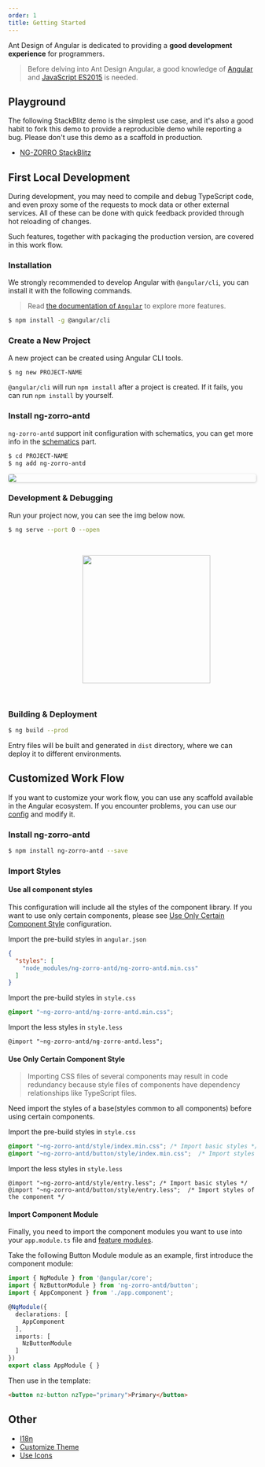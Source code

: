 ```yaml
---
order: 1
title: Getting Started
---
```


Ant Design of Angular is dedicated to providing a **good development experience** for programmers.

> Before delving into Ant Design Angular, a good knowledge of [Angular](https://angular.io/) and [JavaScript ES2015](https://babeljs.io/docs/en/learn) is needed.

## Playground

The following StackBlitz demo is the simplest use case, and it's also a good habit to fork this demo to provide a reproducible demo while reporting a bug. Please don't use this demo as a scaffold in production.

- [NG-ZORRO StackBlitz](https://stackblitz.com/edit/ng-zorro-antd-ivy)

## First Local Development

During development, you may need to compile and debug TypeScript code, and even proxy some of the requests to mock data or other external services. All of these can be done with quick feedback provided through hot reloading of changes.

Such features, together with packaging the production version, are covered in this work flow.

### Installation

We strongly recommended to develop Angular with `@angular/cli`, you can install it with the following commands.
> Read [the documentation of `Angular`](https://angular.io/cli) to explore more features.

```bash
$ npm install -g @angular/cli
```

### Create a New Project

A new project can be created using Angular CLI tools.

```bash
$ ng new PROJECT-NAME
```

`@angular/cli` will run `npm install` after a project is created. If it fails, you can run `npm install` by yourself.

### Install ng-zorro-antd

`ng-zorro-antd` support init configuration with schematics, you can get more info in the [schematics](/docs/schematics/en) part.

```bash
$ cd PROJECT-NAME
$ ng add ng-zorro-antd
```

<img style="display: block; border-radius: 4px; box-shadow: 1px 1px 4px 0px rgba(0, 0, 0, 0.2);" src="https://img.alicdn.com/tfs/TB19fFHdkxz61VjSZFtXXaDSVXa-680-243.svg">

### Development & Debugging

Run your project now, you can see the img below now.

```bash
$ ng serve --port 0 --open
```

<img style="display: block;padding: 30px 30%;height: 260px;" src="https://img.alicdn.com/tfs/TB1X.qJJgHqK1RjSZFgXXa7JXXa-89-131.svg">

### Building & Deployment

```bash
$ ng build --prod
```

Entry files will be built and generated in `dist` directory, where we can deploy it to different environments.

## Customized Work Flow

If you want to customize your work flow, you can use any scaffold available in the Angular ecosystem. If you encounter problems, you can use our [config](https://github.com/NG-ZORRO/ng-zorro-antd/tree/master/integration) and modify it.

### Install ng-zorro-antd

```bash
$ npm install ng-zorro-antd --save
```

### Import Styles

#### Use all component styles

This configuration will include all the styles of the component library.
If you want to use only certain components, please see [Use Only Certain Component Style](/docs/getting-started/en#use-only-certain-component-style) configuration.

Import the pre-build styles in `angular.json`

```json
{
  "styles": [
    "node_modules/ng-zorro-antd/ng-zorro-antd.min.css"
  ]
}
```

Import the pre-build styles in `style.css`

```css
@import "~ng-zorro-antd/ng-zorro-antd.min.css";
```

Import the less styles in `style.less`

```less
@import "~ng-zorro-antd/ng-zorro-antd.less";
```

#### Use Only Certain Component Style

> Importing CSS files of several components may result in code redundancy because style files of components have dependency relationships like TypeScript files.

Need import the styles of a base(styles common to all components) before using certain components.

Import the pre-build styles in `style.css`

```css
@import "~ng-zorro-antd/style/index.min.css"; /* Import basic styles */
@import "~ng-zorro-antd/button/style/index.min.css";  /* Import styles of the component */
```

Import the less styles in `style.less`

```less
@import "~ng-zorro-antd/style/entry.less"; /* Import basic styles */
@import "~ng-zorro-antd/button/style/entry.less";  /* Import styles of the component */
```

#### Import Component Module

Finally, you need to import the component modules you want to use into your `app.module.ts` file and [feature modules](https://angular.io/guide/feature-modules).

Take the following Button Module module as an example, first introduce the component module:

```ts
import { NgModule } from '@angular/core';
import { NzButtonModule } from 'ng-zorro-antd/button';
import { AppComponent } from './app.component';

@NgModule({
  declarations: [
    AppComponent
  ],
  imports: [
    NzButtonModule
  ]
})
export class AppModule { }
```

Then use in the template:

```html
<button nz-button nzType="primary">Primary</button>
```

## Other

- [I18n](/docs/i18n/en)
- [Customize Theme](/docs/customize-theme/en)
- [Use Icons](/components/icon/en)
